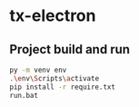 # tx-electron

## Project build and run

```sh
py -m venv env
.\env\Scripts\activate
pip install -r require.txt
run.bat
```
